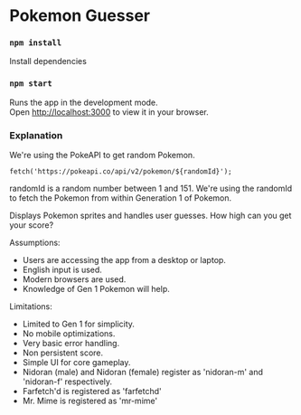# Pokemon Guesser

### `npm install`
Install dependencies

### `npm start`

Runs the app in the development mode.\
Open [http://localhost:3000](http://localhost:3000) to view it in your browser.


### Explanation

We're using the PokeAPI to get random Pokemon. 

`fetch('https://pokeapi.co/api/v2/pokemon/${randomId}');`

randomId is a random number between 1 and 151. We're using the randomId to fetch the Pokemon from within Generation 1 of Pokemon.

Displays Pokemon sprites and handles user guesses. How high can you get your score?

Assumptions:
- Users are accessing the app from a desktop or laptop.
- English input is used.
- Modern browsers are used.
- Knowledge of Gen 1 Pokemon will help.

Limitations:
- Limited to Gen 1 for simplicity.
- No mobile optimizations.
- Very basic error handling.
- Non persistent score.
- Simple UI for core gameplay.
- Nidoran (male) and Nidoran (female) register as 'nidoran-m' and 'nidoran-f' respectively.
- Farfetch'd is registered as 'farfetchd'
- Mr. Mime is registered as 'mr-mime'